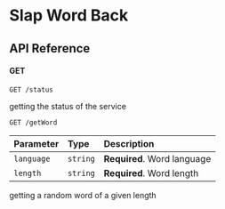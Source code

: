 # Slap Word Back

## API Reference
#### GET

```http
GET /status
```
getting the status of the service
```http
GET /getWord
```

| Parameter  | Type     | Description                  |
|:-----------|:---------|:-----------------------------|
| `language` | `string` | **Required**. Word language  |
| `length`   | `string` | **Required**. Word length    |

getting a random word of a given length